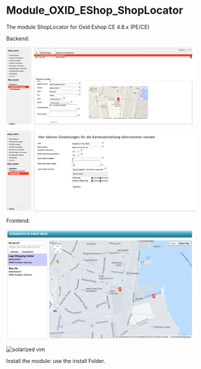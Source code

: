 Module_OXID_EShop_ShopLocator 
=============================


The module ShopLocator for Oxid Eshop CE 4.8.x (PE/CE)

Backend:

![ScreenShot](https://github.com/philhecht/Module_OXID_EShop_ShopLocator/blob/master/screenshots/backend1.png)

![ScreenShot1](https://github.com/philhecht/Module_OXID_EShop_ShopLocator/blob/master/screenshots/backend2.png)

Frontend:

![ScreenShot2](https://github.com/philhecht/Module_OXID_EShop_ShopLocator/blob/master/screenshots/frontend.png)

![solarized vim](https://github.com/altercation/solarized/raw/master/img/solarized-vim.png)

Install the module: use the install Folder.


